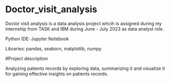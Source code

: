# Doctor_visit_analysis
Doctor visit analysis is a data analysis project whcih is assigned during my internship from TASK and IBM during June - July 2023 as data analyst role.

Python IDE: Jupyter Notebook

Libraries: pandas, seaborn, matplotlib, numpy

#Project description

Analyzing patients records by exploring data, summarizing it and visualize it for gaining effective insights on patients records.
